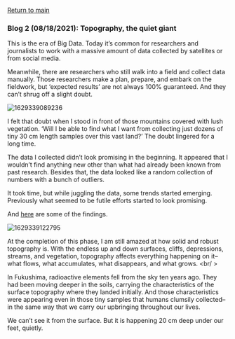 <a href="https://misayasu.github.io/">Return to main</a><br/>

### Blog 2 (08/18/2021): Topography, the quiet giant

This is the era of Big Data. Today it’s common for researchers and journalists to work with a massive amount of data collected by satellites or from social media. <br/>

Meanwhile, there are researchers who still walk into a field and collect data manually. Those researchers make a plan, prepare, and embark on the fieldwork, but ‘expected results’ are not always 100% guaranteed. And they can’t shrug off a slight doubt. <br/>

![1629339089236](https://user-images.githubusercontent.com/24228560/133654439-3024042f-f93d-49c5-be16-57f881b8d326.png)<br/>

I felt that doubt when I stood in front of those mountains covered with lush vegetation. ‘Will I be able to find what I want from collecting just dozens of tiny 30 cm length samples over this vast land?’ The doubt lingered for a long time. <br/>

The data I collected didn’t look promising in the beginning. It appeared that I wouldn’t find anything new other than what had already been known from past research. Besides that, the data looked like a random collection of numbers with a bunch of outliers. <br/>

It took time, but while juggling the data, some trends started emerging. Previously what seemed to be futile efforts started to look promising. <br/>

And <a href="https://esurf.copernicus.org/articles/9/861/2021/" target="_blank">here</a> are some of the findings</a>. <br/>

![1629339122795](https://user-images.githubusercontent.com/24228560/133654631-889dd76b-6989-48ac-b750-2f1b31e88885.png)<br/>

At the completion of this phase, I am still amazed at how solid and robust topography is. With the endless up and down surfaces, cliffs, depressions, streams, and vegetation, topography affects everything happening on it–what flows, what accumulates, what disappears, and what grows. <br/ >

In Fukushima, radioactive elements fell from the sky ten years ago. They had been moving deeper in the soils, carrying the characteristics of the surface topography where they landed initially. And those characteristics were appearing even in those tiny samples that humans clumsily collected–in the same way that we carry our upbringing throughout our lives. <br/>

We can’t see it from the surface. But it is happening 20 cm deep under our feet, quietly.
